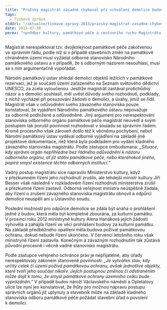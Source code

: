 ```yaml
---
title: "Pražský magistrát zásadně chyboval při schválení demolice budov nároží Václavského náměstí a Opletalovy ulice v Praze"
tags:
  - Tisková zpráva
oldUrl: "/aktualne/tiskove-zpravy-2013/prazsky-magistrat-zasadne-chyboval-pri-schvaleni-demolice-budov-narozi-vaclavskeho-nam"
date: 2013-07-30
perex: "<p>Odbor kultury, památkové péče a cestovního ruchu Magistrátu hlavního města Prahy se v roce 2010 dopustil závažných procesních pochybení v případě vydání kladného závazného stanoviska k povolení demolice tři objektů na nároží Václavského náměstí a Opletalovy ulice.</p>"
---
```


<!-- imported from the old website -->

<p>Magistrát nerespektoval tzv. dvojkolejnost památkové péče zakotvenou ve správním řádu, podle níž si v případě stavebních změn na památkově chráněném území musí vyžádat odborné stanovisko Národního památkového ústavu a v případě, že s odborným názorem nesouhlasí, musí se s ním argumentačně vypořádat.</p><p>Národní památkový ústav shledal demolici objektů ležících v památkové rezervaci, jež je součástí území zařazeného na Seznam světového dědictví UNESCO, za zcela vyloučenou. Jestliže magistrát zastával protichůdný názor a s demolicí souhlasil, měl uvést důvody svého rozhodnutí, podklady, z nichž vycházel při posuzování žádosti o demolici, a úvahy, jimiž se řídil. Magistrát však v odůvodnění svého závazného stanoviska pouze konstatoval, že vyjádření Národního památkového ústavu nepovažuje za odborně podložené a odůvodněné. Jiný argument pro nerespektování stanoviska odborného orgánu památkové péče magistrát neuvedl a svým postupem tak porušil povinnost rozhodovat v souladu se správním řádem. Kromě procesního však zároveň došlo též k věcnému pochybení, neboť Národní památkový ústav vydával odborné vyjádření na základě jiné projektové dokumentace, než která byla podkladem pro vydání kladného závazného stanoviska magistrátu. Podle zástupce ombudsmana:<em> „Situace, kdy správní orgán nepřihlédne bez řádného odůvodnění k názoru odborného orgánu, ať již státní památkové péče, nebo kteréhokoli jiného, popírá smysl existence těchto odborných institucí.“</em></p><p>Vadný postup magistrátu sice napravilo Ministerstvo kultury, když v přezkumném řízení jeho rozhodnutí zrušilo, ale tehdejší ministr kultury Jiří Besser však následně v rozkladovém řízení rozhodnutí ministerstva zrušil a přezkumné řízení zastavil. Odborná veřejnost ministra neúspěšně žádala, aby řízení o zrušení závazného stanoviska magistrátu obnovil a odpůrci demolice neuspěli ani u Ústavního soudu. </p><p>Poslední možností pro odpůrce demolice se zdála být snaha o prohlášení jedné z budov, která měla být kompletně zbourána, za kulturní památku. V prosinci roku 2012 ministryně kultury Alena Hanáková jejich žádosti vyhověla a zahájila řízení ve věci prohlášení budovy za kulturní památku. Na základě předběžného opatření měla budova požívat památkovou ochranu, dokud nebude řízení ukončeno. V červenci letošního roku však ministryně řízení zastavila. Konečným a závazným rozhodnutím tak zůstává původní procesně i věcně vadné stanovisko magistrátu. </p><p>Podle zástupce veřejného ochránce práv je nepřijatelné, aby úřady nerespektovaly zákonem stanovené povinnosti: <em>„Je vytvářen stav, kdy určitý celek či území požívá památkovou ochranu, avšak jednotlivé objekty, které tvoří jeho součást nikoliv. Jejich postupnou změnou či odstraněním může dojít k tomu, že smysl památkové ochrany územního celku bude vyprázdněn.“</em> V případě budov nároží Václavského náměstí a Opletalovy ulice lze nyní jen konstatovat, že lhůty pro možnou nápravu postupu správních orgánů již uplynuly a stavebník může na základě kladného stanoviska odboru památkové péče požádat stavební úřad o povolení k demolici. </p>
